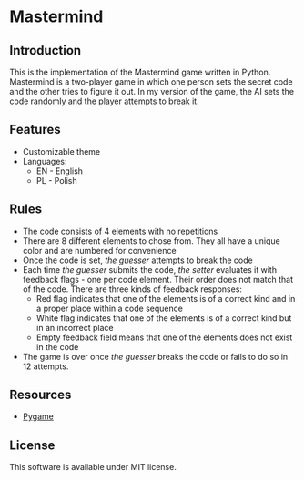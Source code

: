 # Mastermind

## Introduction

This is the implementation of the Mastermind game written in Python.
Mastermind is a two-player game in which one person sets the secret code and the other tries to figure it out. 
In my version of the game, the AI sets the code randomly and the player attempts to break it.

## Features

* Customizable theme
* Languages:
    * EN - English
    * PL - Polish

## Rules

* The code consists of 4 elements with no repetitions
* There are 8 different elements to chose from. They all have a unique color and are numbered for convenience
* Once the code is set, *the guesser* attempts to break the code
* Each time *the guesser* submits the code, *the setter* evaluates it with feedback flags - one per code element. Their order does not match that of the code. There are three kinds of feedback responses:
    * Red flag indicates that one of the elements is of a correct kind and in a proper place within a code sequence
    * White flag indicates that one of the elements is of a correct kind but in an incorrect place
    * Empty feedback field means that one of the elements does not exist in the code
* The game is over once *the guesser* breaks the code or fails to do so in 12 attempts.

## Resources

* [Pygame](https://www.pygame.org/)

## License

This software is available under MIT license.
